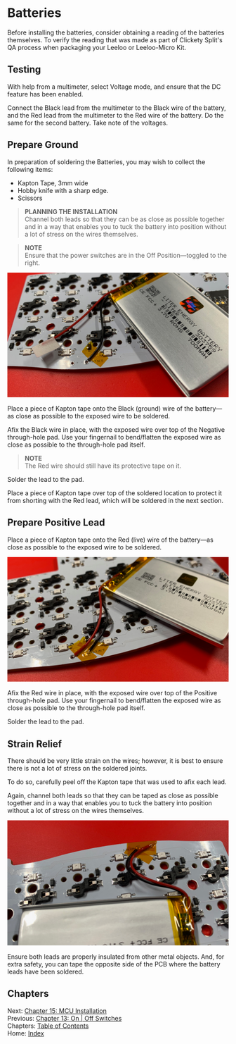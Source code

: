# Batteries
Before installing the batteries, consider obtaining a reading of the batteries themselves.  To verify the reading that was made as part of Clickety Split's QA process when packaging your Leeloo or Leeloo-Micro Kit.

## Testing
With help from a multimeter, select Voltage mode, and ensure that the DC feature has been enabled.

Connect the Black lead from the multimeter to the Black wire of the battery, and the Red lead from the multimeter to the Red wire of the battery.  Do the same for the second battery. Take note of the voltages.

## Prepare Ground
In preparation of soldering the Batteries, you may wish to collect the following items:

* Kapton Tape, 3mm wide
* Hobby knife with a sharp edge.
* Scissors

> **PLANNING THE INSTALLATION** \
> Channel both leads so that they can be as close as possible together and in a way that enables you to tuck the battery into position without a lot of stress on the wires themselves.

> **NOTE** \
> Ensure that the power switches are in the Off Position—toggled to the right.

![Batteries: Prepare Ground Lead](images/14-batteries-prepare-ground.png)

Place a piece of Kapton tape onto the Black (ground) wire of the battery—as close as possible to the exposed wire to be soldered.

Afix the Black wire in place, with the exposed wire over top of the Negative through-hole pad.  Use your fingernail to bend/flatten the exposed wire as close as possible to the through-hole pad itself.

> **NOTE** \
> The Red wire should still have its protective tape on it.

Solder the lead to the pad.

Place a piece of Kapton tape over top of the soldered location to protect it from shorting with the Red lead, which will be soldered in the next section.

## Prepare Positive Lead
Place a piece of Kapton tape onto the Red (live) wire of the battery—as close as possible to the exposed wire to be soldered.

![Batteries: Prepare Positive Lead](images/14-batteries-prepare-positive.png)

Afix the Red wire in place, with the exposed wire over top of the Positive through-hole pad.  Use your fingernail to bend/flatten the exposed wire as close as possible to the through-hole pad itself.

Solder the lead to the pad.

## Strain Relief
There should be very little strain on the wires; however, it is best to ensure there is not a lot of stress on the soldered joints.

To do so, carefully peel off the Kapton tape that was used to afix each lead.

Again, channel both leads so that they can be taped as close as possible together and in a way that enables you to tuck the battery into position without a lot of stress on the wires themselves.

![Batteries: Complete](images/14-batteries-complete.png)

Ensure both leads are properly insulated from other metal objects.  And, for extra safety, you can tape the opposite side of the PCB where the battery leads have been soldered.

## Chapters
Next: [Chapter 15: MCU Installation](15-MCU-Installation.md) \
Previous: [Chapter 13: On | Off Switches](13-On-Off-Switches.md) \
Chapters: [Table of Contents](README.md) \
Home: [Index](/README.md)
